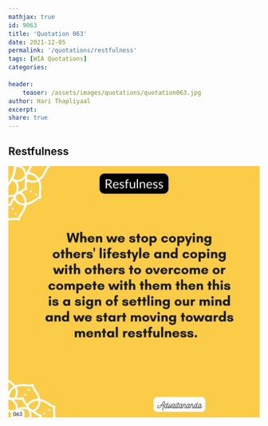 ```yaml
---
mathjax: true
id: 9063
title: 'Quotation 063'
date: 2021-12-05
permalink: '/quotations/restfulness'
tags: [WIA Quotations] 
categories: 

header:
    teaser: /assets/images/quotations/quotation063.jpg
author: Hari Thapliyaal 
excerpt:
share: true 
---
```


## Restfulness

![Restfulness](/assets/images/quotations/quotation063.jpg)
